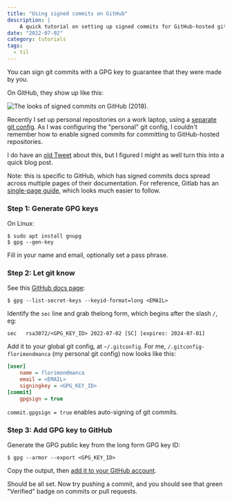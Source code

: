 ```yaml
---
title: "Using signed commits on GitHub"
description: |
    A quick tutorial on setting up signed commits for GitHub-hosted git repositories.
date: "2022-07-02"
category: tutorials
tags:
  - til
---
```


You can sign git commits with a GPG key to guarantee that they were made by you.

On GitHub, they show up like this:

![The looks of signed commits on GitHub (2018).](/static/img/github-signed-commits.jpeg)

Recently I set up personal repositories on a work laptop, using a [separate git config](https://www.freecodecamp.org/news/how-to-handle-multiple-git-configurations-in-one-machine/). As I was configuring the "personal" git config, I couldn't remember how to enable signed commits for committing to GitHub-hosted repositories.


I do have an [old Tweet](https://nitter.net/florimondmanca/status/1041419801346887681) about this, but I figured I might as well turn this into a quick blog post.

Note: this is specific to GitHub, which has signed commits docs spread across multiple pages of their documentation. For reference, Gitlab has an [single-page guide](https://docs.gitlab.com/ee/user/project/repository/gpg_signed_commits/), which looks much easier to follow.

### Step 1: Generate GPG keys

On Linux:

```console
$ sudo apt install gnupg
$ gpg --gen-key
```

Fill in your name and email, optionally set a pass phrase.

### Step 2: Let git know

See this [GitHub docs page](https://docs.github.com/en/authentication/managing-commit-signature-verification/telling-git-about-your-signing-key):

```console
$ gpg --list-secret-keys --keyid-format=long <EMAIL>
```

Identify the `sec` line and grab thelong form, which begins after the slash `/`, eg:

```console
sec   rsa3072/<GPG_KEY_ID> 2022-07-02 [SC] [expires: 2024-07-01]
```

Add it to your global git config, at `~/.gitconfig`. For me, `/.gitconfig-florimondmanca` (my personal git config) now looks like this:

```ini
[user]
	name = florimondmanca
	email = <EMAIL>
	signingkey = <GPG_KEY_ID>
[commit]
	gpgsign = true
```

`commit.gpgsign = true` enables auto-signing of git commits.

### Step 3: Add GPG key to GitHub

Generate the GPG public key from the long form GPG key ID:

```console
$ gpg --armor --export <GPG_KEY_ID>
```

Copy the output, then [add it to your GitHub account](https://docs.github.com/en/authentication/managing-commit-signature-verification/adding-a-new-gpg-key-to-your-github-account).

Should be all set. Now try pushing a commit, and you should see that green "Verified" badge on commits or pull requests.
